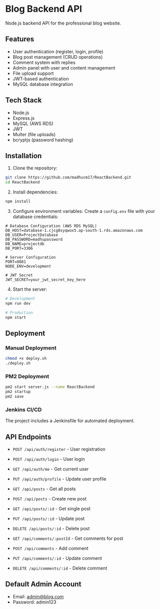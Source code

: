 # Blog Backend API

Node.js backend API for the professional blog website.

## Features

- User authentication (register, login, profile)
- Blog post management (CRUD operations)
- Comment system with replies
- Admin panel with user and content management
- File upload support
- JWT-based authentication
- MySQL database integration

## Tech Stack

- Node.js
- Express.js
- MySQL (AWS RDS)
- JWT
- Multer (file uploads)
- bcryptjs (password hashing)

## Installation

1. Clone the repository:
```bash
git clone https://github.com/madhucm17/ReactBackend.git
cd ReactBackend
```

2. Install dependencies:
```bash
npm install
```

3. Configure environment variables:
Create a `config.env` file with your database credentials:
```env
# Database Configuration (AWS RDS MySQL)
DB_HOST=database-1.cjcg8syqwox5.ap-south-1.rds.amazonaws.com
DB_USER=ProjectDatabase
DB_PASSWORD=madhupassword
DB_NAME=projectdb
DB_PORT=3306

# Server Configuration
PORT=8081
NODE_ENV=development

# JWT Secret
JWT_SECRET=your_jwt_secret_key_here
```

4. Start the server:
```bash
# Development
npm run dev

# Production
npm start
```

## Deployment

### Manual Deployment
```bash
chmod +x deploy.sh
./deploy.sh
```

### PM2 Deployment
```bash
pm2 start server.js --name ReactBackend
pm2 startup
pm2 save
```

### Jenkins CI/CD
The project includes a Jenkinsfile for automated deployment.

## API Endpoints

- `POST /api/auth/register` - User registration
- `POST /api/auth/login` - User login
- `GET /api/auth/me` - Get current user
- `PUT /api/auth/profile` - Update user profile

- `GET /api/posts` - Get all posts
- `POST /api/posts` - Create new post
- `GET /api/posts/:id` - Get single post
- `PUT /api/posts/:id` - Update post
- `DELETE /api/posts/:id` - Delete post

- `GET /api/comments/:postId` - Get comments for post
- `POST /api/comments` - Add comment
- `PUT /api/comments/:id` - Update comment
- `DELETE /api/comments/:id` - Delete comment

## Default Admin Account

- Email: admin@blog.com
- Password: admin123
